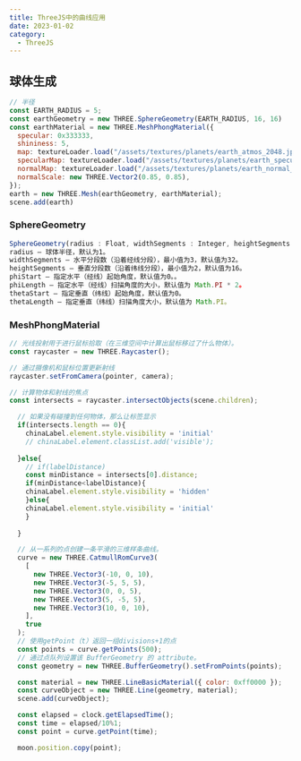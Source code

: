 ```yaml
---
title: ThreeJS中的曲线应用
date: 2023-01-02
category:
  - ThreeJS
---
```


## 球体生成

```js
// 半径
const EARTH_RADIUS = 5;
const earthGeometry = new THREE.SphereGeometry(EARTH_RADIUS, 16, 16)
const earthMaterial = new THREE.MeshPhongMaterial({
  specular: 0x333333,
  shininess: 5,
  map: textureLoader.load("/assets/textures/planets/earth_atmos_2048.jpg"),
  specularMap: textureLoader.load("/assets/textures/planets/earth_specular_2048.jpg"),
  normalMap: textureLoader.load("/assets/textures/planets/earth_normal_2048.jpg"),
  normalScale: new THREE.Vector2(0.85, 0.85),
});
earth = new THREE.Mesh(earthGeometry, earthMaterial);
scene.add(earth)

```
### SphereGeometry
```js
SphereGeometry(radius : Float, widthSegments : Integer, heightSegments : Integer, phiStart : Float, phiLength : Float, thetaStart : Float, thetaLength : Float)
radius — 球体半径，默认为1。
widthSegments — 水平分段数（沿着经线分段），最小值为3，默认值为32。
heightSegments — 垂直分段数（沿着纬线分段），最小值为2，默认值为16。
phiStart — 指定水平（经线）起始角度，默认值为0。。
phiLength — 指定水平（经线）扫描角度的大小，默认值为 Math.PI * 2。
thetaStart — 指定垂直（纬线）起始角度，默认值为0。
thetaLength — 指定垂直（纬线）扫描角度大小，默认值为 Math.PI。

```

### MeshPhongMaterial




```js
// 光线投射用于进行鼠标拾取（在三维空间中计算出鼠标移过了什么物体）。
const raycaster = new THREE.Raycaster();

// 通过摄像机和鼠标位置更新射线
raycaster.setFromCamera(pointer, camera);

// 计算物体和射线的焦点
const intersects = raycaster.intersectObjects(scene.children);

  // 如果没有碰撞到任何物体，那么让标签显示
  if(intersects.length == 0){
    chinaLabel.element.style.visibility = 'initial'
    // chinaLabel.element.classList.add('visible');
    
  }else{
    // if(labelDistance)
    const minDistance = intersects[0].distance;
    if(minDistance<labelDistance){
    chinaLabel.element.style.visibility = 'hidden'
    }else{
    chinaLabel.element.style.visibility = 'initial'
    }
    
  }

```

<div class="curve" ref="curve">

</div>

```js
  // 从一系列的点创建一条平滑的三维样条曲线。
  curve = new THREE.CatmullRomCurve3(
    [
      new THREE.Vector3(-10, 0, 10),
      new THREE.Vector3(-5, 5, 5),
      new THREE.Vector3(0, 0, 5),
      new THREE.Vector3(5, -5, 5),
      new THREE.Vector3(10, 0, 10),
    ],
    true
  );
  // 使用getPoint（t）返回一组divisions+1的点
  const points = curve.getPoints(500);
  // 通过点队列设置该 BufferGeometry 的 attribute。
  const geometry = new THREE.BufferGeometry().setFromPoints(points);

  const material = new THREE.LineBasicMaterial({ color: 0xff0000 });
  const curveObject = new THREE.Line(geometry, material);
  scene.add(curveObject);

  const elapsed = clock.getElapsedTime();
  const time = elapsed/10%1;
  const point = curve.getPoint(time);

  moon.position.copy(point);


```

<div class="motion" ref="motion"></div>

<script setup>

import { withBase } from '@vuepress/client'

import {ref,onMounted} from 'vue'
import * as THREE from "three";
import { OrbitControls } from "three/examples/jsm/controls/OrbitControls";
import {
  CSS2DRenderer,
  CSS2DObject,
} from "three/examples/jsm/renderers/CSS2DRenderer.js";

const curve = ref();
const motion = ref();

const clock = new THREE.Clock();
const textureLoader = new THREE.TextureLoader();

let moon;
let earth;
let chinaPosition;
let chinaLabel;
let chinaDiv;

let camera, scene, renderer, labelRenderer;
const raycaster = new THREE.Raycaster();



function init() {
    // 半径
    const EARTH_RADIUS = 5;
    const MOON_RADIUS = 0.5;

    camera = new THREE.PerspectiveCamera(75,2,0.1,200);
    camera.position.set(0, 5, -10);

    scene = new THREE.Scene();

    const dirLight = new THREE.DirectionalLight(0xffffff);
    dirLight.position.set(0, 0, 1);

    scene.add(dirLight);

    const light = new THREE.AmbientLight(0xffffff, 0.5); // soft white light
    scene.add(light);

    const earthGeometry = new THREE.SphereGeometry(EARTH_RADIUS, 16, 16);

    const earthMaterial = new THREE.MeshPhongMaterial({
      specular: 0x333333,
      shininess: 5,
      map: textureLoader.load("/assets/textures/planets/earth_atmos_2048.jpg"),
      specularMap: textureLoader.load("/assets/textures/planets/earth_specular_2048.jpg"),
      normalMap: textureLoader.load("/assets/textures/planets/earth_normal_2048.jpg"),
      normalScale: new THREE.Vector2(0.85, 0.85),
    });
    earth = new THREE.Mesh(earthGeometry, earthMaterial);
    //  earth.rotation.y = +Math.PI;
    scene.add(earth);


    const moonGeometry = new THREE.SphereGeometry(MOON_RADIUS, 16, 16);
    const moonMaterial = new THREE.MeshPhongMaterial({
      shininess: 5,
      map: textureLoader.load("/assets/textures/planets/moon_1024.jpg"),
    });
    moon = new THREE.Mesh(moonGeometry, moonMaterial);
    scene.add(moon);


    // const axesHelper = new THREE.AxesHelper( 15 );
    // axesHelper.position.set(0,0,0)
    // scene.add( axesHelper );
    // 添加提示标签
    const earthDiv = document.createElement('div');
    earthDiv.className = "label";
    earthDiv.innerHTML = "地球";
    const earthLabel = new CSS2DObject(earthDiv);
    earthLabel.position.set(0,6,0);
    earth.add(earthLabel);
  


      // 中国
    const chinaDiv = document.createElement('div');
    chinaDiv.className = "label1";
    chinaDiv.innerHTML = "中国";
    chinaLabel = new CSS2DObject(chinaDiv);
    chinaLabel.position.set(-1.5,2.5,-5);
    earth.add(chinaLabel);
  
    const moonDiv = document.createElement('div');
    moonDiv.className = "label";
    moonDiv.innerHTML = "月球";
    const moonLabel = new CSS2DObject(moonDiv);
    moonLabel.position.set(0,1,0);
    moon.add(moonLabel);

      // 实例化css2d的渲染器
    labelRenderer = new CSS2DRenderer();
    labelRenderer.setSize(curve.value.offsetWidth,curve.value.offsetWidth / 2);
    // document.body.appendChild(labelRenderer.domElement)
    curve.value.appendChild(labelRenderer.domElement);
    labelRenderer.domElement.style.position = 'absolute';
    labelRenderer.domElement.style.height = '100%';
    labelRenderer.domElement.style.width = '100%';
    // console.log(labelRenderer.domElement.style,'style')

    // labelRenderer.domElement.style.left = '0px';
    // labelRenderer.domElement.style.zIndex = '10';

    renderer = new THREE.WebGLRenderer();
    renderer.setSize(curve.value.offsetWidth,curve.value.offsetWidth / 2)
    curve.value.appendChild(renderer.domElement)
    if(!__VUEPRESS_SSR__){
        renderer.setPixelRatio(window.devicePixelRatio)
        window.addEventListener("resize",onWindowResize);
    }
    renderer.render(scene, camera);

    const controls = new OrbitControls(camera, labelRenderer.domElement);
    controls.minDistance = 5;
    controls.maxDistance = 100;


}

function onWindowResize(){
    camera.aspect =  2;
    camera.updateProjectionMatrix();
    if(!__VUEPRESS_SSR__) {
      labelRenderer.setSize(curve.value.offsetWidth,curve.value.offsetWidth / 2);
      renderer.setSize(curve.value.offsetWidth,curve.value.offsetWidth / 2)
        // renderer.setSize(window.innerWidth,window.innerHeight)
        // labelRenderer.setSize(window.innerWidth,window.innerHeight);
    }
}

function animate(){

  labelRenderer.render(scene,camera);
  const elapsed = clock.getElapsedTime();
  moon.position.set(Math.sin(elapsed) * 8, 0, Math.cos(elapsed) * 8);
  renderer.render(scene,camera);

  
  const chinaPosition = chinaLabel.position.clone();
  // 计算出标签跟摄像机的距离
  const labelDistance = chinaPosition.distanceTo(camera.position);
  // 检测射线的碰撞
  // chinaLabel.position
  // 向量(坐标)从世界空间投影到相机的标准化设备坐标 (NDC) 空间。
  chinaPosition.project(camera);
  raycaster.setFromCamera(chinaPosition,camera);

  const intersects = raycaster.intersectObjects(scene.children,true)
  // console.log(intersects)
    // console.log(chinaLabel.element.style,'aaa')
  
  // 如果没有碰撞到任何物体，那么让标签显示
  if(intersects.length == 0){
    chinaLabel.element.style.visibility = 'initial'
    // chinaLabel.element.classList.add('visible');
    
  }else{
    // if(labelDistance)
    const minDistance = intersects[0].distance;
    if(minDistance<labelDistance){
    chinaLabel.element.style.visibility = 'hidden'
    }else{
    chinaLabel.element.style.visibility = 'initial'
    }
    
  }


  requestAnimationFrame(animate);


}


function initMotion(){
    let moon;
    let earth;
    let curve;
    let camera, scene, renderer;

    const EARTH_RADIUS = 5;
    const MOON_RADIUS = 0.5;

    camera = new THREE.PerspectiveCamera(75,2,0.1,200);
    camera.position.set(0, 5, -10);

    scene = new THREE.Scene();

    const dirLight = new THREE.DirectionalLight(0xffffff);
    dirLight.position.set(0, 0, 1);

    scene.add(dirLight);

    const light = new THREE.AmbientLight(0xffffff, 0.5); // soft white light
    scene.add(light);

    const earthGeometry = new THREE.SphereGeometry(EARTH_RADIUS, 16, 16);

    const earthMaterial = new THREE.MeshPhongMaterial({
      specular: 0x333333,
      shininess: 5,
      map: textureLoader.load("/assets/textures/planets/earth_atmos_2048.jpg"),
      specularMap: textureLoader.load("/assets/textures/planets/earth_specular_2048.jpg"),
      normalMap: textureLoader.load("/assets/textures/planets/earth_normal_2048.jpg"),
      normalScale: new THREE.Vector2(0.85, 0.85),
    });
     earth = new THREE.Mesh(earthGeometry, earthMaterial);
     earth.position.z = -4;
    //  earth.rotation.y = +Math.PI;
     scene.add(earth);


    const moonGeometry = new THREE.SphereGeometry(MOON_RADIUS, 16, 16);
    const moonMaterial = new THREE.MeshPhongMaterial({
      shininess: 5,
      map: textureLoader.load("/assets/textures/planets/moon_1024.jpg"),
    });
    moon = new THREE.Mesh(moonGeometry, moonMaterial);
    scene.add(moon);
    // 从一系列的点创建一条平滑的三维样条曲线。
    curve = new THREE.CatmullRomCurve3(
      [
        new THREE.Vector3(-10, 0, 10),
        new THREE.Vector3(-5, 5, 5),
        new THREE.Vector3(0, 0, 5),
        new THREE.Vector3(5, -5, 5),
        new THREE.Vector3(10, 0, 10),
      ],
      true
    );
     // 在曲线里，getPoints获取51个点
    const points = curve.getPoints(500);

    const geometry = new THREE.BufferGeometry().setFromPoints(points);
    const material = new THREE.LineBasicMaterial({ color: 0xff0000 });

    const curveObject = new THREE.Line(geometry, material);
    scene.add(curveObject);

    renderer = new THREE.WebGLRenderer();
    if(!__VUEPRESS_SSR__) {
        renderer.setPixelRatio(window.devicePixelRatio);
        window.addEventListener("resize", onWindowResize);
    }
    renderer.setSize(motion.value.offsetWidth,motion.value.offsetWidth/ 2);
    motion.value.appendChild(renderer.domElement)
    renderer.render(scene,camera)

    const controls = new OrbitControls(camera, renderer.domElement);
    controls.minDistance = 5;
    controls.maxDistance = 100;

    function onWindowResize(){
        camera.aspect =  2;
        camera.updateProjectionMatrix();
        if(!__VUEPRESS_SSR__) {
          renderer.setSize(motion.value.offsetWidth,motion.value.offsetWidth / 2);
        }
    }

    function animate(){
        renderer.render(scene, camera);

        const elapsed = clock.getElapsedTime();
        const time = elapsed/10%1;
        const point = curve.getPoint(time);
        moon.position.copy(point);

        camera.position.copy(point);
        camera.lookAt(earth.position)
        requestAnimationFrame(animate)

    }
  
    animate()

}
onMounted(()=>{
    init();
    animate();
    initMotion();
})
</script>
<style scoped>

  .curve {
    position:relative;
  }
</style>
